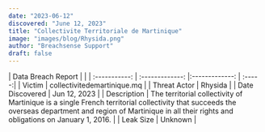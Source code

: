 ```yaml
---
date: "2023-06-12"
discovered: "June 12, 2023"
title: "Collectivite Territoriale de Martinique"
image: "images/blog/Rhysida.png"
author: "Breachsense Support"
draft: false
---
```


| Data Breach Report           |              | 
| :-----------: | :-------------:     |:-------------:    | :-----:|
| Victim      | collectivitedemartinique.mq      | 
| Threat Actor      | Rhysida      | 
| Date Discovered      | Jun 12, 2023      | 
| Description      | The territorial collectivity of Martinique is a single French territorial collectivity that succeeds the overseas department and region of Martinique in all their rights and obligations on January 1, 2016.      | 
| Leak Size      | Unknown      | 

